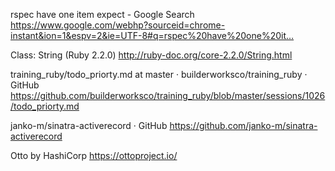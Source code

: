 rspec have one item expect - Google Search
https://www.google.com/webhp?sourceid=chrome-instant&ion=1&espv=2&ie=UTF-8#q=rspec%20have%20one%20it…

Class: String (Ruby 2.2.0)
http://ruby-doc.org/core-2.2.0/String.html

training_ruby/todo_priorty.md at master · builderworksco/training_ruby · GitHub
https://github.com/builderworksco/training_ruby/blob/master/sessions/1026/todo_priorty.md

janko-m/sinatra-activerecord · GitHub
https://github.com/janko-m/sinatra-activerecord

Otto by HashiCorp
https://ottoproject.io/
